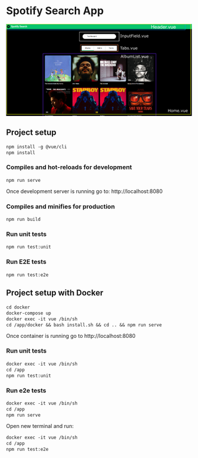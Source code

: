 # Spotify Search App

![Vue spotify](components.jpg?raw=true "Vue spotify")

## Project setup
```
npm install -g @vue/cli
npm install
```
### Compiles and hot-reloads for development
```
npm run serve
```
Once development server is running go to: http://localhost:8080
### Compiles and minifies for production
```
npm run build
```

### Run unit tests
```
npm run test:unit
```

### Run E2E tests
```
npm run test:e2e
```

## Project setup with Docker
```
cd docker
docker-compose up
docker exec -it vue /bin/sh
cd /app/docker && bash install.sh && cd .. && npm run serve
```
Once container is running go to http://localhost:8080

### Run unit tests
```
docker exec -it vue /bin/sh
cd /app
npm run test:unit
```

### Run e2e tests
```
docker exec -it vue /bin/sh
cd /app
npm run serve
```

Open new terminal and run: 
```
docker exec -it vue /bin/sh
cd /app
npm run test:e2e
```
